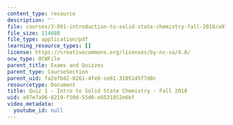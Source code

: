 ```yaml
---
content_type: resource
description: ''
file: courses/3-091-introduction-to-solid-state-chemistry-fall-2018/a97e7a968219f50d55d0e8531852e6bf_MIT3_091F18_Q01.pdf
file_size: 114680
file_type: application/pdf
learning_resource_types: []
license: https://creativecommons.org/licenses/by-nc-sa/4.0/
ocw_type: OCWFile
parent_title: Exams and Quizzes
parent_type: CourseSection
parent_uid: fa2efb82-0261-4fe8-ce81-3105145f7d8c
resourcetype: Document
title: Quiz 1 - Intro to Solid State Chemistry - Fall 2018
uid: a97e7a96-8219-f50d-55d0-e8531852e6bf
video_metadata:
  youtube_id: null
---
```

